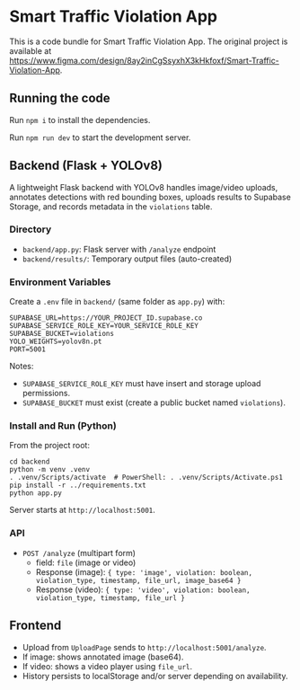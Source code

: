  
 # Smart Traffic Violation App
 
 This is a code bundle for Smart Traffic Violation App. The original project is available at https://www.figma.com/design/8ay2inCgSsyxhX3kHkfoxf/Smart-Traffic-Violation-App.
 
 ## Running the code
 
 Run `npm i` to install the dependencies.
 
 Run `npm run dev` to start the development server.
 
 ## Backend (Flask + YOLOv8)
 
 A lightweight Flask backend with YOLOv8 handles image/video uploads, annotates detections with red bounding boxes, uploads results to Supabase Storage, and records metadata in the `violations` table.
 
 ### Directory
 
 - `backend/app.py`: Flask server with `/analyze` endpoint
 - `backend/results/`: Temporary output files (auto-created)
 
 ### Environment Variables
 
 Create a `.env` file in `backend/` (same folder as `app.py`) with:
 
 ```
 SUPABASE_URL=https://YOUR_PROJECT_ID.supabase.co
 SUPABASE_SERVICE_ROLE_KEY=YOUR_SERVICE_ROLE_KEY
 SUPABASE_BUCKET=violations
 YOLO_WEIGHTS=yolov8n.pt
 PORT=5001
 ```
 
 Notes:
 - `SUPABASE_SERVICE_ROLE_KEY` must have insert and storage upload permissions.
 - `SUPABASE_BUCKET` must exist (create a public bucket named `violations`).
 
 ### Install and Run (Python)
 
 From the project root:
 
 ```
 cd backend
 python -m venv .venv
 . .venv/Scripts/activate  # PowerShell: . .venv/Scripts/Activate.ps1
 pip install -r ../requirements.txt
 python app.py
 ```
 
 Server starts at `http://localhost:5001`.
 
 ### API
 
 - `POST /analyze` (multipart form)
   - field: `file` (image or video)
   - Response (image): `{ type: 'image', violation: boolean, violation_type, timestamp, file_url, image_base64 }`
   - Response (video): `{ type: 'video', violation: boolean, violation_type, timestamp, file_url }`
 
 ## Frontend
 
 - Upload from `UploadPage` sends to `http://localhost:5001/analyze`.
 - If image: shows annotated image (base64).
 - If video: shows a video player using `file_url`.
 - History persists to localStorage and/or server depending on availability.
 